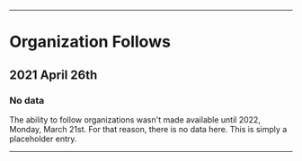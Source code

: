 
***

# Organization Follows

## 2021 April 26th

### No data

The ability to follow organizations wasn't made available until 2022, Monday, March 21st. For that reason, there is no data here. This is simply a placeholder entry.

***
